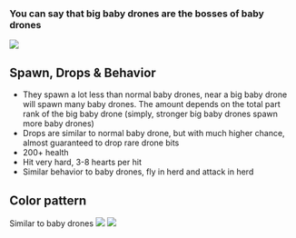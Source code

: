 ### You can say that big baby drones are the bosses of baby drones
![](http://i.imgur.com/s5Z04XQ.png)

## Spawn, Drops & Behavior
* They spawn a lot less than normal baby drones, near a big baby drone will spawn many baby drones. The amount depends on the total part rank of the big baby drone (simply, stronger big baby drones spawn more baby drones)
* Drops are similar to normal baby drone, but with much higher chance, almost guaranteed to drop rare drone bits
* 200+ health
* Hit very hard, 3-8 hearts per hit
* Similar behavior to baby drones, fly in herd and attack in herd

## Color pattern
Similar to baby drones
![](http://i.imgur.com/KJIdX0B.png)
![](http://i.imgur.com/hWKPSAw.png)